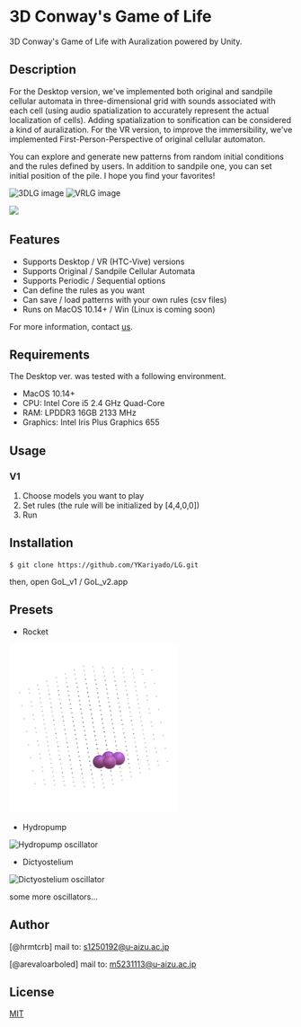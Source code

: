 
# 3D Conway's Game of Life

3D Conway's Game of Life with Auralization powered by Unity.

## Description

For the Desktop version, we've implemented both original and sandpile cellular automata in three-dimensional grid with sounds associated with each cell (using audio spatialization to accurately represent the actual localization of cells). Adding spatialization to sonification can be considered a kind of auralization. For the VR version, to improve the immersibility, we've implemented First-Person-Perspective of original cellular automaton. 

You can explore and generate new patterns from random initial conditions and the rules defined by users. In addition to sandpile one, you can set initial position of the pile. I hope you find your favorites!

![3DLG image]()
![VRLG image]()

[![](http://img.youtube.com/vi/kSOa_Kmai9E/0.jpg)](http://www.youtube.com/watch?v=kSOa_Kmai9E "demo")
 
## Features
 
- Supports Desktop / VR (HTC-Vive) versions
- Supports Original / Sandpile Cellular Automata
- Supports Periodic / Sequential options
- Can define the rules as you want
- Can save / load patterns with your own rules (csv files)
- Runs on MacOS 10.14+ / Win (Linux is coming soon)
 
For more information, contact [us](#Author).

## Requirements

The Desktop ver. was tested with a following environment.
- MacOS 10.14+
- CPU: Intel Core i5 2.4 GHz Quad-Core
- RAM: LPDDR3 16GB 2133 MHz
- Graphics: Intel Iris Plus Graphics 655

<!--The VR ver. was tested with a following environment.
- editing...
- Windows 10
- CPU: 
- RAM: 
- Graphics: -->

## Usage
 
### V1
1. Choose models you want to play
2. Set rules (the rule will be initialized by [4,4,0,0])
3. Run

<!--### V2
1. -->
 
## Installation
 
```
$ git clone https://github.com/YKariyado/LG.git
```
then, open GoL_v1 / GoL_v2.app

## Presets
- Rocket
<img src="_image/1608680514.gif" alt="Rocket oscillator" title="Rocket">

- Hydropump
<img src="_image/pomp.gif" alt="Hydropump oscillator" title="Hydropump" width="300" height="300">

- Dictyostelium
<img src="_image/nenkin.gif" alt="Dictyostelium oscillator" title="Dictyostelium" width="300" height="300">

some more oscillators...
 
## Author
 
[@hrmtcrb]
mail to: s1250192@u-aizu.ac.jp

[@arevaloarboled]
mail to: m5231113@u-aizu.ac.jp

 
## License
 
[MIT](LICENSE)</blockquote>
